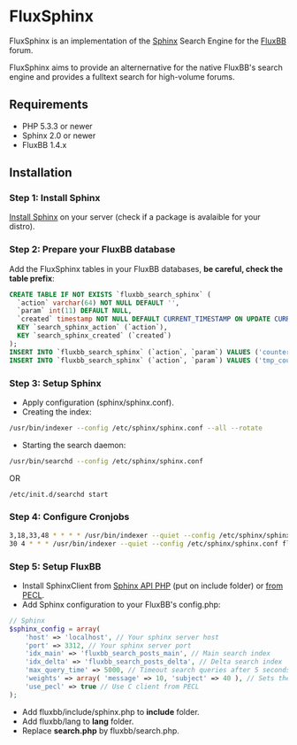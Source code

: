 FluxSphinx
==========
FluxSphinx is an implementation of the [Sphinx](http://sphinxsearch.com/) Search Engine for the [FluxBB](http://fluxbb.org/) forum.

FluxSphinx aims to provide an alternernative for the native FluxBB's search engine and provides a fulltext search for high-volume forums.


Requirements
------------
* PHP 5.3.3 or newer
* Sphinx 2.0 or newer
* FluxBB 1.4.x


Installation
------------

### Step 1: Install Sphinx
[Install Sphinx](http://sphinxsearch.com/docs/current.html#installation) on your server (check if a package is avalaible for your distro).

### Step 2: Prepare your FluxBB database
Add the FluxSphinx tables in your FluxBB databases, __be careful, check the table prefix__:

```sql
CREATE TABLE IF NOT EXISTS `fluxbb_search_sphinx` (
  `action` varchar(64) NOT NULL DEFAULT '',
  `param` int(11) DEFAULT NULL,
  `created` timestamp NOT NULL DEFAULT CURRENT_TIMESTAMP ON UPDATE CURRENT_TIMESTAMP,
  KEY `search_sphinx_action` (`action`),
  KEY `search_sphinx_created` (`created`)
);
INSERT INTO `fluxbb_search_sphinx` (`action`, `param`) VALUES ('counter_posts', 0);
INSERT INTO `fluxbb_search_sphinx` (`action`, `param`) VALUES ('tmp_counter_posts', 0);
```

### Step 3: Setup Sphinx
* Apply configuration (sphinx/sphinx.conf).
* Creating the index:

```bash
/usr/bin/indexer --config /etc/sphinx/sphinx.conf --all --rotate
```

* Starting the search daemon:

```bash
/usr/bin/searchd --config /etc/sphinx/sphinx.conf
```
OR
```bash
/etc/init.d/searchd start
```


### Step 4: Configure Cronjobs
```bash
3,18,33,48 * * * * /usr/bin/indexer --quiet --config /etc/sphinx/sphinx.conf fluxbb_search_posts_delta --rotate >/dev/null 2>&1
30 4 * * * /usr/bin/indexer --quiet --config /etc/sphinx/sphinx.conf fluxbb_search_posts_main --rotate >/dev/null 2>&1; /usr/bin/indexer --quiet --config /etc/sphinx/sphinx.conf fluxbb_search_posts_delta --rotate >/dev/null 2>&1
```


### Step 5: Setup FluxBB
* Install SphinxClient from [Sphinx API PHP](https://github.com/sphinxsearch/sphinx/blob/master/api/sphinxapi.php) (put on include folder) or [from PECL](http://pecl.php.net/package/sphinx).
* Add Sphinx configuration to your FluxBB's config.php:

```php
// Sphinx
$sphinx_config = array(
    'host' => 'localhost', // Your sphinx server host
    'port' => 3312, // Your sphinx server port
    'idx_main' => 'fluxbb_search_posts_main', // Main search index
    'idx_delta' => 'fluxbb_search_posts_delta', // Delta search index
    'max_query_time' => 5000, // Timeout search queries after 5 seconds.
    'weights' => array( 'message' => 10, 'subject' => 40 ), // Sets the weighting of certain columns
    'use_pecl' => true // Use C client from PECL
);
```

* Add fluxbb/include/sphinx.php to __include__ folder.
* Add fluxbb/lang to __lang__ folder.
* Replace __search.php__ by fluxbb/search.php.
